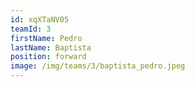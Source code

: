 ```yaml
---
id: xqXTaNV05
teamId: 3
firstName: Pedro
lastName: Baptista
position: forward
image: /img/teams/3/baptista_pedro.jpeg
---
```

